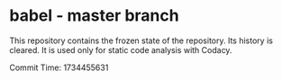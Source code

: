 # babel - master branch

This repository contains the frozen state of the repository.
Its history is cleared. It is used only for static code
analysis with Codacy.

Commit Time: 1734455631